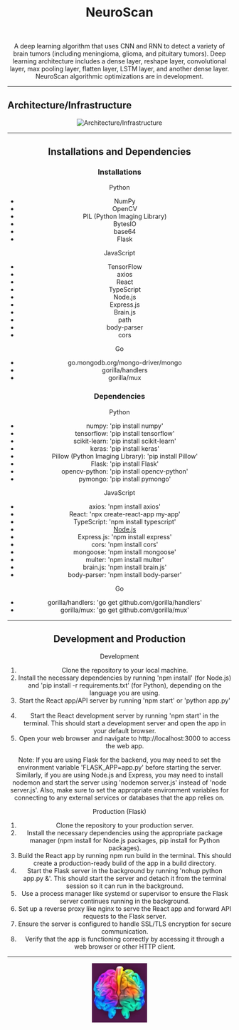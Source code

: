 <h1 align="center">NeuroScan</h1>
<br />

<p align="center">
A deep learning algorithm that uses CNN and RNN to detect a variety of brain tumors (including meningioma, glioma, and pituitary tumors). Deep learning architecture includes a dense layer, reshape layer, convolutional layer, max pooling layer, flatten layer, LSTM layer, and another dense layer. NeuroScan algorithmic optimizations are in development. 
</p>

---
<h2 >Architecture/Infrastructure </h2>

<div align="center">
  <p> 
    <img src="https://user-images.githubusercontent.com/128109884/233865069-494e42cf-281a-4778-928c-5b57033520ed.png" alt = "Architecture/Infrastructure" >
</p> 

---
<h2 >Installations and Dependencies</h2>

<h3 >Installations</h3>



Python
* NumPy
* OpenCV
* PIL (Python Imaging Library)
* BytesIO
* base64
* Flask

JavaScript
* TensorFlow
* axios
* React
* TypeScript
* Node.js
* Express.js
* Brain.js
* path
* body-parser
* cors

Go
* go.mongodb.org/mongo-driver/mongo
* gorilla/handlers
* gorilla/mux

<h3 >Dependencies</h3>



Python
* numpy: 'pip install numpy'
* tensorflow: 'pip install tensorflow'
* scikit-learn: 'pip install scikit-learn'
* keras: 'pip install keras'
* Pillow (Python Imaging Library): 'pip install Pillow'
* Flask: 'pip install Flask'
* opencv-python: 'pip install opencv-python'
* pymongo: 'pip install pymongo'

JavaScript
* axios: 'npm install axios'
* React: 'npx create-react-app my-app'
* TypeScript: 'npm install typescript'
* [Node.js](https://nodejs.org/en/download)
* Express.js: 'npm install express'
* cors: 'npm install cors'
* mongoose: 'npm install mongoose'
* multer: 'npm install multer'
* brain.js: 'npm install brain.js'
* body-parser: 'npm install body-parser'

Go
* gorilla/handlers: 'go get github.com/gorilla/handlers'
* gorilla/mux: 'go get github.com/gorilla/mux'



---
<h2 >Development and Production</h2>

Development
1. Clone the repository to your local machine.
2. Install the necessary dependencies by running 'npm install' (for Node.js) and 'pip install -r requirements.txt' (for Python), depending on the language you are using.
3. Start the React app/API server by running 'npm start' or 'python app.py' .
4. Start the React development server by running 'npm start' in the terminal. This should start a development server and open the app in your default browser.
5. Open your web browser and navigate to http://localhost:3000 to access the web app.

Note: If you are using Flask for the backend, you may need to set the environment variable 'FLASK_APP=app.py' before starting the server. Similarly, if you are using Node.js and Express, you may need to install nodemon and start the server using 'nodemon server.js' instead of 'node server.js'. Also, make sure to set the appropriate environment variables for connecting to any external services or databases that the app relies on.

Production (Flask)
1. Clone the repository to your production server.
2. Install the necessary dependencies using the appropriate package manager (npm install for Node.js packages, pip install for Python packages).
3. Build the React app by running npm run build in the terminal. This should create a production-ready build of the app in a build directory.
4. Start the Flask server in the background by running 'nohup python app.py &'. This should start the server and detach it from the terminal session so it can run in the background.
5. Use a process manager like systemd or supervisor to ensure the Flask server continues running in the background.
6. Set up a reverse proxy like nginx to serve the React app and forward API requests to the Flask server.
7. Ensure the server is configured to handle SSL/TLS encryption for secure communication.
8. Verify that the app is functioning correctly by accessing it through a web browser or other HTTP client.


---
<div align="center">
  <p> 
    <img src="https://github.com/AbhiAlest/NeuroScan/blob/main/Logo/NeuroScan.png?raw=true" alt = "NeuroScan Logo" >
</p> 
